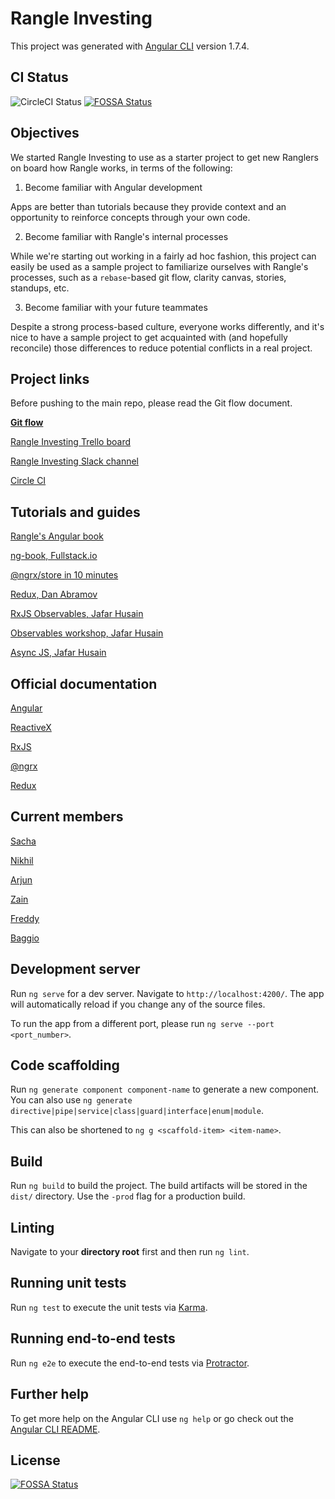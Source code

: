 # Rangle Investing

This project was generated with [Angular CLI](https://github.com/angular/angular-cli) version 1.7.4.

## CI Status

![CircleCI Status](https://circleci.com/gh/rangle/rangle-investing.png?circle-token=:b90cb7a4f8d1e918a3cbe87a7620c46c02169e34)
[![FOSSA Status](https://app.fossa.io/api/projects/git%2Bgithub.com%2Fnikhilmetrani%2Frangle-investing.svg?type=shield)](https://app.fossa.io/projects/git%2Bgithub.com%2Fnikhilmetrani%2Frangle-investing?ref=badge_shield)

## Objectives

We started Rangle Investing to use as a starter project to get new Ranglers on board how Rangle works, in terms of the following:

1. Become familiar with Angular development 

Apps are better than tutorials because they provide context and an opportunity to reinforce concepts through your own code. 

2. Become familiar with Rangle's internal processes

While we're starting out working in a fairly ad hoc fashion, this project can easily be used as a sample project to familiarize ourselves with Rangle's processes, such as a `rebase`-based git flow, clarity canvas, stories, standups, etc. 

3. Become familiar with your future teammates

Despite a strong process-based culture, everyone works differently, and it's nice to have a sample project to get acquainted with (and hopefully reconcile) those differences to reduce potential conflicts in a real project. 

## Project links

Before pushing to the main repo, please read the Git flow document. 

**[Git flow](https://docs.google.com/document/d/1bVl7Bmp7TFlw_7rvxvBeuq0trk3dsMJwy7f1WCJ7klI/edit?usp=sharing)**

[Rangle Investing Trello board](https://trello.com/b/KuDLan1B/rangle-investing)

[Rangle Investing Slack channel](https://rangle.slack.com/messages/CANLAQCHE/team/UABD7CZ8U/)

[Circle CI](https://circleci.com/gh/rangle/rangle-investing)

## Tutorials and guides

[Rangle's Angular book](https://angular-2-training-book.rangle.io/)

[ng-book, Fullstack.io](https://drive.google.com/drive/folders/0B5LICtm1GhEUUjZPM1I5Z0N4QUk)

[@ngrx/store in 10 minutes](https://egghead.io/lessons/angular-2-ngrx-store-in-10-minutes)

[Redux, Dan Abramov](https://egghead.io/courses/getting-started-with-redux)

[RxJS Observables, Jafar Husain](https://egghead.io/lessons/rxjs-introducing-the-observable)

[Observables workshop, Jafar Husain](https://frontendmasters.com/courses/advanced-async-js/)

[Async JS, Jafar Husain](https://frontendmasters.com/courses/asynchronous-javascript/)

## Official documentation

[Angular](https://angular.io/docs)

[ReactiveX](http://reactivex.io/intro.html)

[RxJS](http://reactivex.io/rxjs/)

[@ngrx](https://github.com/ngrx/platform)

[Redux](https://redux.js.org/)

## Current members

[Sacha](https://github.com/rangle/hub/wiki/Sacha-Sayan)

[Nikhil](https://github.com/rangle/hub/wiki/Nikhil-Metrani)

[Arjun](https://github.com/rangle/hub/wiki/Arjun-Vegda)

[Zain](https://github.com/rangle/hub/wiki/Zain-Amir)

[Freddy](https://github.com/rangle/hub/wiki/Freddy-Cheungh)

[Baggio](https://github.com/rangle/hub/wiki/Baggio-Wong)

## Development server

Run `ng serve` for a dev server. Navigate to `http://localhost:4200/`. The app will automatically reload if you change any of the source files.

To run the app from a different port, please run `ng serve --port <port_number>`.

## Code scaffolding

Run `ng generate component component-name` to generate a new component. You can also use `ng generate directive|pipe|service|class|guard|interface|enum|module`. 

This can also be shortened to `ng g <scaffold-item> <item-name>`. 

## Build

Run `ng build` to build the project. The build artifacts will be stored in the `dist/` directory. Use the `-prod` flag for a production build.

## Linting

Navigate to your **directory root** first and then run `ng lint`. 

## Running unit tests

Run `ng test` to execute the unit tests via [Karma](https://karma-runner.github.io).

## Running end-to-end tests

Run `ng e2e` to execute the end-to-end tests via [Protractor](http://www.protractortest.org/).

## Further help

To get more help on the Angular CLI use `ng help` or go check out the [Angular CLI README](https://github.com/angular/angular-cli/blob/master/README.md).


## License
[![FOSSA Status](https://app.fossa.io/api/projects/git%2Bgithub.com%2Fnikhilmetrani%2Frangle-investing.svg?type=large)](https://app.fossa.io/projects/git%2Bgithub.com%2Fnikhilmetrani%2Frangle-investing?ref=badge_large)
